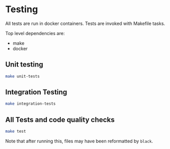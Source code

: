 # Testing

All tests are run in docker containers. Tests are invoked with Makefile tasks.

Top level dependencies are:

- make
- docker

## Unit testing

```bash
make unit-tests
```

## Integration Testing

```bash
make integration-tests
```

## All Tests and code quality checks

```bash
make test
```

Note that after running this, files may have been reformatted by `black`. 
